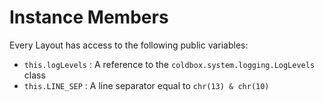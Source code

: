 # Instance Members

Every Layout has access to the following public variables:

* `this.logLevels` : A reference to the `coldbox.system.logging.LogLevels` class
* `this.LINE_SEP` : A line separator equal to `chr(13) & chr(10)`

